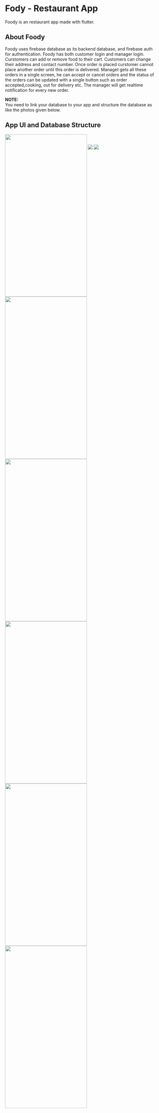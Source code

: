 # Fody - Restaurant App

Foody is an restaurant app made with flutter.

## About Foody

Foody uses firebase database as its backend database, and firebase auth for authentication. Foody has both customer login and manager login. Curstomers can add or remove food to their cart. Customers can change their address and contact number. Once order is placed curstomer cannot place another order until this order is delivered. Managet gets all these orders in a single screen, he can accept or cancel orders and the status of the orders can be updated with a single button such as order accepted,cooking, out for delivery etc. The manager will get realtime notification for every new order.


**NOTE:** \
You need to link your database to your app and structure the database as like the photos given below.


## App UI and Database Structure

<img src="https://github.com/Premmmm/Foody-Restaurant-App/blob/master/assets/screenshots/loginscreen.jpg" align="left" height="535" width="270">  
<img src="https://github.com/Premmmm/Foody-Restaurant-App/blob/master/assets/screenshots/menuscreen.jpg" align="left" height="535" width="270">  
<img src="https://github.com/Premmmm/Foody-Restaurant-App/blob/master/assets/screenshots/currentitem.jpg" align="left" height="535" width="270"><br>  
<img src="https://github.com/Premmmm/Foody-Restaurant-App/blob/master/assets/screenshots/ordersscreen.jpg" align="left" height="535" width="270">  

<img src="https://github.com/Premmmm/Foody-Restaurant-App/blob/master/assets/screenshots/adminOrder.jpg" align="left" height="535" width="270">  
<img src="https://github.com/Premmmm/Foody-Restaurant-App/blob/master/assets/screenshots/acceptedOrders.jpg" align="left" height="535" width="270"><br >  

<img src="https://github.com/Premmmm/Foody-Restaurant-App/blob/master/assets/database%20structure/foody%20database%201.png">
<img src="https://github.com/Premmmm/Foody-Restaurant-App/blob/master/assets/database%20structure/foody%20database%202.png">

